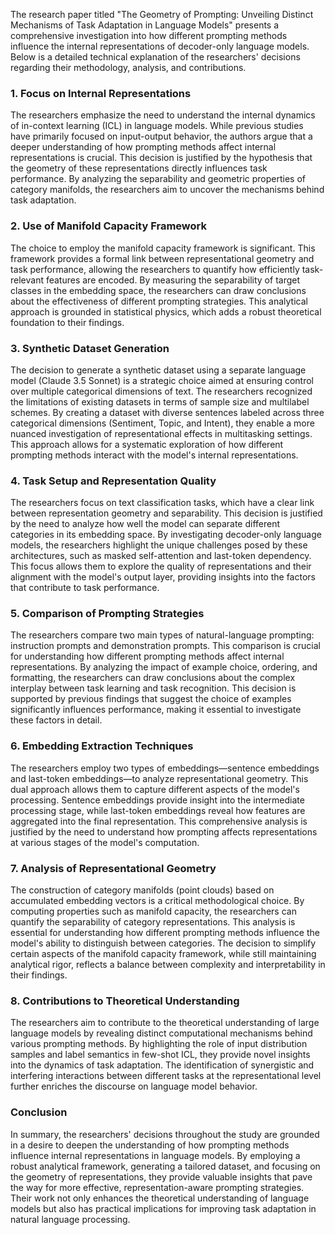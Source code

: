 The research paper titled "The Geometry of Prompting: Unveiling Distinct Mechanisms of Task Adaptation in Language Models" presents a comprehensive investigation into how different prompting methods influence the internal representations of decoder-only language models. Below is a detailed technical explanation of the researchers' decisions regarding their methodology, analysis, and contributions.

### 1. **Focus on Internal Representations**

The researchers emphasize the need to understand the internal dynamics of in-context learning (ICL) in language models. While previous studies have primarily focused on input-output behavior, the authors argue that a deeper understanding of how prompting methods affect internal representations is crucial. This decision is justified by the hypothesis that the geometry of these representations directly influences task performance. By analyzing the separability and geometric properties of category manifolds, the researchers aim to uncover the mechanisms behind task adaptation.

### 2. **Use of Manifold Capacity Framework**

The choice to employ the manifold capacity framework is significant. This framework provides a formal link between representational geometry and task performance, allowing the researchers to quantify how efficiently task-relevant features are encoded. By measuring the separability of target classes in the embedding space, the researchers can draw conclusions about the effectiveness of different prompting strategies. This analytical approach is grounded in statistical physics, which adds a robust theoretical foundation to their findings.

### 3. **Synthetic Dataset Generation**

The decision to generate a synthetic dataset using a separate language model (Claude 3.5 Sonnet) is a strategic choice aimed at ensuring control over multiple categorical dimensions of text. The researchers recognized the limitations of existing datasets in terms of sample size and multilabel schemes. By creating a dataset with diverse sentences labeled across three categorical dimensions (Sentiment, Topic, and Intent), they enable a more nuanced investigation of representational effects in multitasking settings. This approach allows for a systematic exploration of how different prompting methods interact with the model's internal representations.

### 4. **Task Setup and Representation Quality**

The researchers focus on text classification tasks, which have a clear link between representation geometry and separability. This decision is justified by the need to analyze how well the model can separate different categories in its embedding space. By investigating decoder-only language models, the researchers highlight the unique challenges posed by these architectures, such as masked self-attention and last-token dependency. This focus allows them to explore the quality of representations and their alignment with the model's output layer, providing insights into the factors that contribute to task performance.

### 5. **Comparison of Prompting Strategies**

The researchers compare two main types of natural-language prompting: instruction prompts and demonstration prompts. This comparison is crucial for understanding how different prompting methods affect internal representations. By analyzing the impact of example choice, ordering, and formatting, the researchers can draw conclusions about the complex interplay between task learning and task recognition. This decision is supported by previous findings that suggest the choice of examples significantly influences performance, making it essential to investigate these factors in detail.

### 6. **Embedding Extraction Techniques**

The researchers employ two types of embeddings—sentence embeddings and last-token embeddings—to analyze representational geometry. This dual approach allows them to capture different aspects of the model's processing. Sentence embeddings provide insight into the intermediate processing stage, while last-token embeddings reveal how features are aggregated into the final representation. This comprehensive analysis is justified by the need to understand how prompting affects representations at various stages of the model's computation.

### 7. **Analysis of Representational Geometry**

The construction of category manifolds (point clouds) based on accumulated embedding vectors is a critical methodological choice. By computing properties such as manifold capacity, the researchers can quantify the separability of category representations. This analysis is essential for understanding how different prompting methods influence the model's ability to distinguish between categories. The decision to simplify certain aspects of the manifold capacity framework, while still maintaining analytical rigor, reflects a balance between complexity and interpretability in their findings.

### 8. **Contributions to Theoretical Understanding**

The researchers aim to contribute to the theoretical understanding of large language models by revealing distinct computational mechanisms behind various prompting methods. By highlighting the role of input distribution samples and label semantics in few-shot ICL, they provide novel insights into the dynamics of task adaptation. The identification of synergistic and interfering interactions between different tasks at the representational level further enriches the discourse on language model behavior.

### Conclusion

In summary, the researchers' decisions throughout the study are grounded in a desire to deepen the understanding of how prompting methods influence internal representations in language models. By employing a robust analytical framework, generating a tailored dataset, and focusing on the geometry of representations, they provide valuable insights that pave the way for more effective, representation-aware prompting strategies. Their work not only enhances the theoretical understanding of language models but also has practical implications for improving task adaptation in natural language processing.